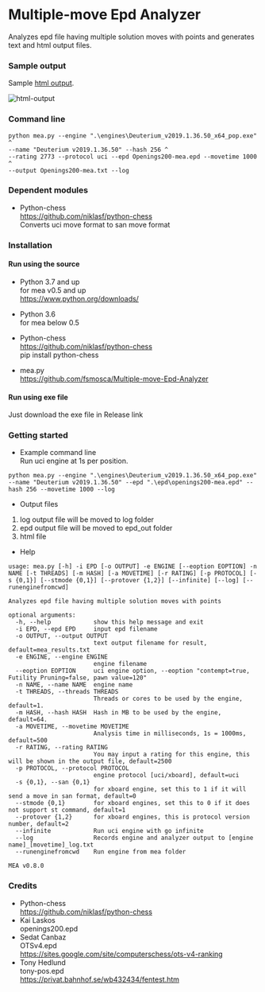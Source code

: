 # Multiple-move Epd Analyzer
Analyzes epd file having multiple solution moves with points and generates text and html output files.

### Sample output

Sample [html output](https://fsmosca.github.io/Multiple-move-Epd-Analyzer/).

![html-output](https://user-images.githubusercontent.com/22366935/129468957-13cbcd87-ddc5-4abc-87dc-b4add13a1f61.png)

### Command line
```
python mea.py --engine ".\engines\Deuterium_v2019.1.36.50_x64_pop.exe" ^
--name "Deuterium v2019.1.36.50" --hash 256 ^
--rating 2773 --protocol uci --epd Openings200-mea.epd --movetime 1000 ^
--output Openings200-mea.txt --log
```

### Dependent modules
* Python-chess <br>
https://github.com/niklasf/python-chess <br>
Converts uci move format to san move format

### Installation
#### Run using the source
* Python 3.7 and up  
  for mea v0.5 and up  
  https://www.python.org/downloads/  
* Python 3.6  
  for mea below 0.5
  
* Python-chess  
https://github.com/niklasf/python-chess  
pip install python-chess

* mea.py  
https://github.com/fsmosca/Multiple-move-Epd-Analyzer

#### Run using exe file
Just download the exe file in Release link

### Getting started
* Example command line  
Run uci engine at 1s per position.
```
python mea.py --engine ".\engines\Deuterium_v2019.1.36.50_x64_pop.exe" --name "Deuterium v2019.1.36.50" --epd ".\epd\openings200-mea.epd" --hash 256 --movetime 1000 --log
```

* Output files
1. log output file will be moved to log folder  
2. epd output file will be moved to epd_out folder  
3. html file

* Help
```
usage: mea.py [-h] -i EPD [-o OUTPUT] -e ENGINE [--eoption EOPTION] -n NAME [-t THREADS] [-m HASH] [-a MOVETIME] [-r RATING] [-p PROTOCOL] [-s {0,1}] [--stmode {0,1}] [--protover {1,2}] [--infinite] [--log] [--runenginefromcwd]

Analyzes epd file having multiple solution moves with points

optional arguments:
  -h, --help            show this help message and exit
  -i EPD, --epd EPD     input epd filename
  -o OUTPUT, --output OUTPUT
                        text output filename for result, default=mea_results.txt
  -e ENGINE, --engine ENGINE
                        engine filename
  --eoption EOPTION     uci engine option, --eoption "contempt=true, Futility Pruning=false, pawn value=120"
  -n NAME, --name NAME  engine name
  -t THREADS, --threads THREADS
                        Threads or cores to be used by the engine, default=1.
  -m HASH, --hash HASH  Hash in MB to be used by the engine, default=64.
  -a MOVETIME, --movetime MOVETIME
                        Analysis time in milliseconds, 1s = 1000ms, default=500
  -r RATING, --rating RATING
                        You may input a rating for this engine, this will be shown in the output file, default=2500
  -p PROTOCOL, --protocol PROTOCOL
                        engine protocol [uci/xboard], default=uci
  -s {0,1}, --san {0,1}
                        for xboard engine, set this to 1 if it will send a move in san format, default=0
  --stmode {0,1}        for xboard engines, set this to 0 if it does not support st command, default=1
  --protover {1,2}      for xboard engines, this is protocol version number, default=2
  --infinite            Run uci engine with go infinite
  --log                 Records engine and analyzer output to [engine name]_[movetime]_log.txt
  --runenginefromcwd    Run engine from mea folder

MEA v0.8.0
```

### Credits
* Python-chess <br>
https://github.com/niklasf/python-chess  
* Kai Laskos  
openings200.epd
* Sedat Canbaz  
OTSv4.epd  
https://sites.google.com/site/computerschess/ots-v4-ranking
* Tony Hedlund  
tony-pos.epd  
https://privat.bahnhof.se/wb432434/fentest.htm

